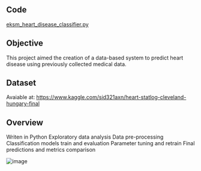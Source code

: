 ## Code
[eksm_heart_disease_classifier.py](https://github.com/eduardoksmello/eduardoksmello_portfolio/blob/main/eksm_heart_disease/eksm_heart_disease_classifier.ipynb)

## Objective
This project aimed the creation of a data-based system to predict heart disease using previously collected medical data.

## Dataset
Avaiable at: https://www.kaggle.com/sid321axn/heart-statlog-cleveland-hungary-final

## Overview
Writen in Python
Exploratory data analysis
Data pre-processing
Classification models train and evaluation
Parameter tuning and retrain
Final predictions and metrics comparison

![image](https://images.unsplash.com/photo-1628348070889-cb656235b4eb?ixid=MnwxMjA3fDB8MHxwaG90by1wYWdlfHx8fGVufDB8fHx8&ixlib=rb-1.2.1&auto=format&fit=crop&w=1470&q=80)
